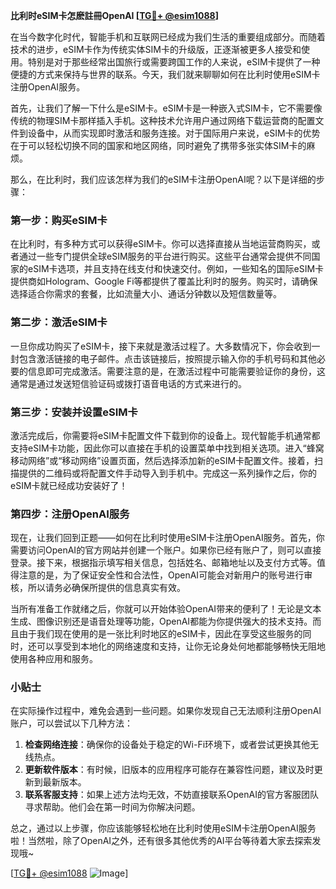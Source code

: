 **比利时eSIM卡怎麽註冊OpenAI [[TG💪+ @esim1088](https://t.me/s/esim1088)]**

在当今数字化时代，智能手机和互联网已经成为我们生活的重要组成部分。而随着技术的进步，eSIM卡作为传统实体SIM卡的升级版，正逐渐被更多人接受和使用。特别是对于那些经常出国旅行或需要跨国工作的人来说，eSIM卡提供了一种便捷的方式来保持与世界的联系。今天，我们就来聊聊如何在比利时使用eSIM卡注册OpenAI服务。

首先，让我们了解一下什么是eSIM卡。eSIM卡是一种嵌入式SIM卡，它不需要像传统的物理SIM卡那样插入手机。这种技术允许用户通过网络下载运营商的配置文件到设备中，从而实现即时激活和服务连接。对于国际用户来说，eSIM卡的优势在于可以轻松切换不同的国家和地区网络，同时避免了携带多张实体SIM卡的麻烦。

那么，在比利时，我们应该怎样为我们的eSIM卡注册OpenAI呢？以下是详细的步骤：

### 第一步：购买eSIM卡

在比利时，有多种方式可以获得eSIM卡。你可以选择直接从当地运营商购买，或者通过一些专门提供全球eSIM服务的平台进行购买。这些平台通常会提供不同国家的eSIM卡选项，并且支持在线支付和快速交付。例如，一些知名的国际eSIM卡提供商如Hologram、Google Fi等都提供了覆盖比利时的服务。购买时，请确保选择适合你需求的套餐，比如流量大小、通话分钟数以及短信数量等。

### 第二步：激活eSIM卡

一旦你成功购买了eSIM卡，接下来就是激活过程了。大多数情况下，你会收到一封包含激活链接的电子邮件。点击该链接后，按照提示输入你的手机号码和其他必要的信息即可完成激活。需要注意的是，在激活过程中可能需要验证你的身份，这通常是通过发送短信验证码或拨打语音电话的方式来进行的。

### 第三步：安装并设置eSIM卡

激活完成后，你需要将eSIM卡配置文件下载到你的设备上。现代智能手机通常都支持eSIM卡功能，因此你可以直接在手机的设置菜单中找到相关选项。进入“蜂窝移动网络”或“移动网络”设置页面，然后选择添加新的eSIM卡配置文件。接着，扫描提供的二维码或将配置文件手动导入到手机中。完成这一系列操作之后，你的eSIM卡就已经成功安装好了！

### 第四步：注册OpenAI服务

现在，让我们回到正题——如何在比利时使用eSIM卡注册OpenAI服务。首先，你需要访问OpenAI的官方网站并创建一个账户。如果你已经有账户了，则可以直接登录。接下来，根据指示填写相关信息，包括姓名、邮箱地址以及支付方式等。值得注意的是，为了保证安全性和合法性，OpenAI可能会对新用户的账号进行审核，所以请务必确保所提供的信息真实有效。

当所有准备工作就绪之后，你就可以开始体验OpenAI带来的便利了！无论是文本生成、图像识别还是语音处理等功能，OpenAI都能为你提供强大的技术支持。而且由于我们现在使用的是一张比利时地区的eSIM卡，因此在享受这些服务的同时，还可以享受到本地化的网络速度和支持，让你无论身处何地都能够畅快无阻地使用各种应用和服务。

### 小贴士

在实际操作过程中，难免会遇到一些问题。如果你发现自己无法顺利注册OpenAI账户，可以尝试以下几种方法：

1. **检查网络连接**：确保你的设备处于稳定的Wi-Fi环境下，或者尝试更换其他无线热点。
2. **更新软件版本**：有时候，旧版本的应用程序可能存在兼容性问题，建议及时更新到最新版本。
3. **联系客服支持**：如果上述方法均无效，不妨直接联系OpenAI的官方客服团队寻求帮助。他们会在第一时间为你解决问题。

总之，通过以上步骤，你应该能够轻松地在比利时使用eSIM卡注册OpenAI服务啦！当然啦，除了OpenAI之外，还有很多其他优秀的AI平台等待着大家去探索发现哦~

[[TG💪+ @esim1088](https://t.me/s/esim1088) ![Image](https://i.postimg.cc/4NQfJmqS/Snipaste-2025-05-13-00-14-12.png)]